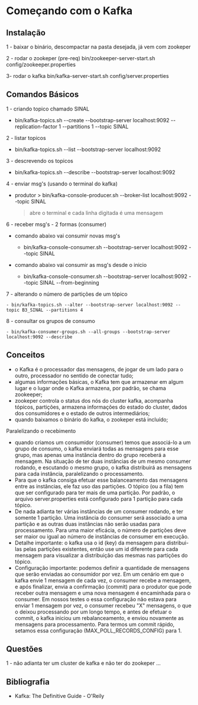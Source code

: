 # Começando com o Kafka

## Instalação

1 - baixar o binário, descompactar na pasta desejada, já vem com zookeper

2 - rodar o zookeper (pre-req)
bin/zookeeper-server-start.sh config/zookeeper.properties

3- rodar o kafka
bin/kafka-server-start.sh config/server.properties

## Comandos Básicos

1 - criando topico chamado SINAL

- bin/kafka-topics.sh --create --bootstrap-server localhost:9092 --replication-factor 1 --partitions 1 --topic SINAL

2 - listar topicos

- bin/kafka-topics.sh --list --bootstrap-server localhost:9092

3 - descrevendo os topicos

- bin/kafka-topics.sh --describe --bootstrap-server localhost:9092

4 - enviar msg's (usando o terminal do kafka)

- produtor > bin/kafka-console-producer.sh --broker-list localhost:9092 --topic SINAL
  > abre o terminal e cada linha digitada é uma mensagem

6 - receber msg's - 2 formas (consumer)

- comando abaixo vai consumir novas msg's

  - bin/kafka-console-consumer.sh --bootstrap-server localhost:9092 --topic SINAL

- comando abaixo vai consumir as msg's desde o inicio
  - bin/kafka-console-consumer.sh --bootstrap-server localhost:9092 --topic SINAL --from-beginning

7 - alterando o número de partições de um tópico

    - bin/kafka-topics.sh --alter --bootstrap-server localhost:9092 --topic B3_SINAL --partitions 4

8 - consultar os grupos de consumo

    - bin/kafka-consumer-groups.sh --all-groups --bootstrap-server localhost:9092 --describe

## Conceitos

- o Kafka é o processador das mensagens, de jogar de um lado para o outro, processador no sentido de conectar tudo;
- algumas informações básicas, o Kafka tem que armazenar em algum lugar e o lugar onde o Kafka armazena, por padrão, se chama zookeeper;
- zookeper controla o status dos nós do cluster kafka, acompanha tópicos, partições, armazena informações do estado do cluster, dados dos consumidores e o estado de outros intermediários;
- quando baixamos o binário do kafka, o zookeper está incluído;

Paralelizando o recebimento

- quando criamos um consumidor (consumer) temos que associá-lo a um grupo de consumo, o kafka enviará todas as mensagens para esse grupo, mas apenas uma instância dentro do grupo receberá a mensagem. Na situação de ter duas instâncias de um mesmo consumer rodando, e escutando o mesmo grupo, o kafka distribuirá as mensagens para cada instância, paralelizando o processamento.
- Para que o kafka consiga efetuar esse balanceamento das mensagens entre as instâncias, ele faz uso das partições. O tópico (ou a fila) tem que ser configurado para ter mais de uma partição. Por padrão, o arquivo server.properties está configurado para 1 partição para cada tópico.
- De nada adianta ter várias instâncias de um consumer rodando, e ter somente 1 partição. Uma instância do consumer será associado a uma partição e as outras duas instâncias não serão usadas para processamento. Para uma maior eficácia, o número de partições deve ser maior ou igual ao número de instâncias de consumer em execução.
- Detalhe importante: o kafka usa o id (key) da mensagem para distribui-las pelas partições existentes, então use um id diferente para cada mensagem para visualizar a distribuição das mesmas nas partições do tópico.
- Configuração importante: podemos definir a quantidade de mensagens que serão enviadas ao consumidor por vez. Em um cenário em que o kafka envie 1 mensagem de cada vez, o consumer recebe a mensagem, e após finalizar, envia a confirmação (commit) para o produtor que pode receber outra mensagem e uma nova mensagem é encaminhada para o consumer. Em nossos testes o essa configuração não estava para enviar 1 mensagem por vez, o consumer recebeu "X" mensagens, o que o deixou processando por um longo tempo, e antes de efetuar o commit, o kafka iniciou um rebalanceamento, e enviou novamente as mensagens para processamento. Para termos um commit rápido, setamos essa configuração (MAX_POLL_RECORDS_CONFIG) para 1.

## Questões
1 - não adianta ter um cluster de kafka e não ter do zookeper ...

## Bibliografia

- Kafka: The Definitive Guide - O'Reily
